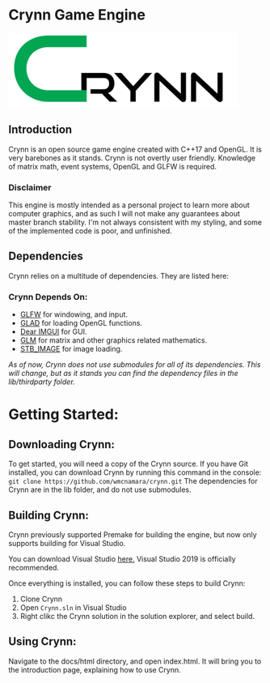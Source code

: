 # Crynn Game Engine
![Crynn Logo](docs/CrynnSmall.png)

## Introduction
   Crynn is an open source game engine created with C++17 and OpenGL. It is very barebones as it stands.
   Crynn is not overtly user friendly. Knowledge of matrix math, event systems, OpenGL and GLFW is required.
   
### Disclaimer
This engine is mostly intended as a personal project to learn more about computer graphics, and as such I will not make any guarantees about master branch stability. I'm not always consistent with my styling, and some of the implemented code is poor, and unfinished. 

## Dependencies
Crynn relies on a multitude of dependencies. They are listed here:

### Crynn Depends On:	

- [GLFW](https://www.glfw.org/) for windowing, and input.
- [GLAD](https://github.com/Dav1dde/glad) for loading OpenGL functions.
- [Dear IMGUI](https://github.com/ocornut/imguiDear) for GUI.
- [GLM](https://glm.g-truc.net/0.9.8/index.html) for matrix and other graphics related mathematics.
- [STB_IMAGE](https://github.com/nothings/stb) for image loading.

*As of now, Crynn does not use submodules for all of its dependencies. This will change, but as it stands you can find the dependency files in the lib/thirdparty folder.*

# Getting Started:
## Downloading Crynn:
To get started, you will need a copy of the Crynn source. If you have Git installed, you can download Crynn by running this command in the console:
`git clone https://github.com/wmcnamara/crynn.git`
The dependencies for Crynn are in the lib folder, and do not use submodules.

## Building Crynn:
Crynn previously supported Premake for building the engine, but now only supports building for Visual Studio.

You can download Visual Studio [here.](https://visualstudio.microsoft.com/downloads/)
Visual Studio 2019 is officially recommended.

Once everything is installed, you can follow these steps to build Crynn:
1. Clone Crynn
2. Open `Crynn.sln` in Visual Studio
3. Right clikc the Crynn solution in the solution explorer, and select build.

## Using Crynn:
Navigate to the docs/html directory, and open index.html. It will bring you to the introduction page, explaining how to use Crynn.

